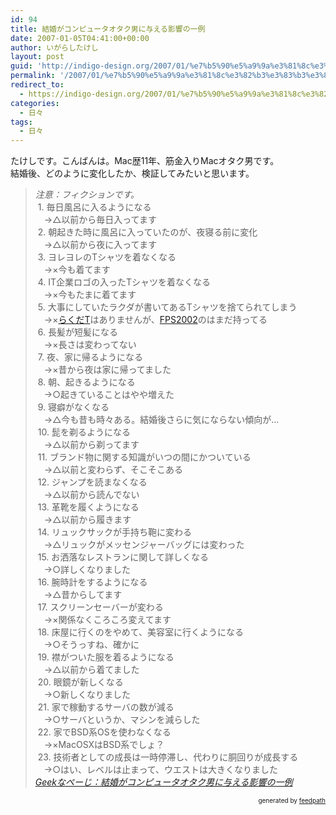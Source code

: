 ```yaml
---
id: 94
title: 結婚がコンピュータオタク男に与える影響の一例
date: 2007-01-05T04:41:00+00:00
author: いがらしたけし
layout: post
guid: 'http://indigo-design.org/2007/01/%e7%b5%90%e5%a9%9a%e3%81%8c%e3%82%b3%e3%83%b3%e3%83%94%e3%83%a5%e3%83%bc%e3%82%bf%e3%82%aa%e3%82%bf%e3%82%af%e7%94%b7%e3%81%ab%e4%b8%8e%e3%81%88%e3%82%8b%e5%bd%b1%e9%9f%bf%e3%81%ae%e4%b8%80%e4%be%8b/'
permalink: '/2007/01/%e7%b5%90%e5%a9%9a%e3%81%8c%e3%82%b3%e3%83%b3%e3%83%94%e3%83%a5%e3%83%bc%e3%82%bf%e3%82%aa%e3%82%bf%e3%82%af%e7%94%b7%e3%81%ab%e4%b8%8e%e3%81%88%e3%82%8b%e5%bd%b1%e9%9f%bf%e3%81%ae%e4%b8%80%e4%be%8b/'
redirect_to:
  - https://indigo-design.org/2007/01/%e7%b5%90%e5%a9%9a%e3%81%8c%e3%82%b3%e3%83%b3%e3%83%94%e3%83%a5%e3%83%bc%e3%82%bf%e3%82%aa%e3%82%bf%e3%82%af%e7%94%b7%e3%81%ab%e4%b8%8e%e3%81%88%e3%82%8b%e5%bd%b1%e9%9f%bf%e3%81%ae%e4%b8%80%e4%be%8b/
categories:
  - 日々
tags:
  - 日々
---
```

たけしです。こんばんは。Mac歴11年、筋金入りMacオタク男です。<br />結婚後、どのように変化したか、検証してみたいと思います。<br /><blockquote><span style="font-style: italic">注意：フィクションです。</span><br />&nbsp;1.	毎日風呂に入るようになる<br />　→△以前から毎日入ってます<br />&nbsp;2.	朝起きた時に風呂に入っていたのが、夜寝る前に変化<br />　→△以前から夜に入ってます<br />&nbsp;3.	ヨレヨレのTシャツを着なくなる<br />　→×今も着てます<br />&nbsp;4.	IT企業ロゴの入ったTシャツを着なくなる<br />　→×今もたまに着てます<br />&nbsp;5.	大事にしていたラクダが書いてあるTシャツを捨てられてしまう<br />　→×<a href="http://www.thinkgeek.com/images/products/front/oreilly-camel-kids.jpg">らくだT</a>はありませんが、<a href="http://f-site.org/fps2002/report/index.html">FPS2002</a>のはまだ持ってる<br />&nbsp;6.	長髪が短髪になる<br />　→×長さは変わってない<br />&nbsp;7.	夜、家に帰るようになる<br />　→×昔から夜は家に帰ってました<br />&nbsp;8.	朝、起きるようになる<br />　→○起きていることはやや増えた<br />&nbsp;9.	寝癖がなくなる<br />　→△今も昔も時々ある。結婚後さらに気にならない傾向が…<br />&nbsp;10.	髭を剃るようになる<br />　→△以前から剃ってます<br />&nbsp;11.	ブランド物に関する知識がいつの間にかついている<br />　→△以前と変わらず、そこそこある<br />&nbsp;12.	ジャンプを読まなくなる<br />　→△以前から読んでない<br />&nbsp;13.	革靴を履くようになる<br />　→△以前から履きます<br />&nbsp;14.	リュックサックが手持ち鞄に変わる<br />　→△リュックがメッセンジャーバッグには変わった<br />&nbsp;15.	お洒落なレストランに関して詳しくなる<br />　→○詳しくなりました<br />&nbsp;16.	腕時計をするようになる<br />　→△昔からしてます<br />&nbsp;17.	スクリーンセーバーが変わる<br />　→×関係なくころころ変えてます<br />&nbsp;18.	床屋に行くのをやめて、美容室に行くようになる<br />　→○そうっすね、確かに<br />&nbsp;19.	襟がついた服を着るようになる<br />　→△以前から着てました<br />&nbsp;20.	眼鏡が新しくなる<br />　→○新しくなりました<br />&nbsp;21.	家で稼動するサーバの数が減る<br />　→○サーバというか、マシンを減らした<br />&nbsp;22.	家でBSD系OSを使わなくなる<br />　→×MacOSXはBSD系でしょ？<br />&nbsp;23.	技術者としての成長は一時停滞し、代わりに胴回りが成長する<br />　→○はい、レベルは止まって、ウエストは大きくなりました<br /><cite><a href="http://www.geekpage.jp/blog/?id=2006/12/15">Geekなぺーじ：結婚がコンピュータオタク男に与える影響の一例</a></cite></blockquote>

<div style="text-align: right;font-size: 10px">
&nbsp;&nbsp;<span>generated by <a href="http://feedpath.jp">feedpath</a></span>
</div>